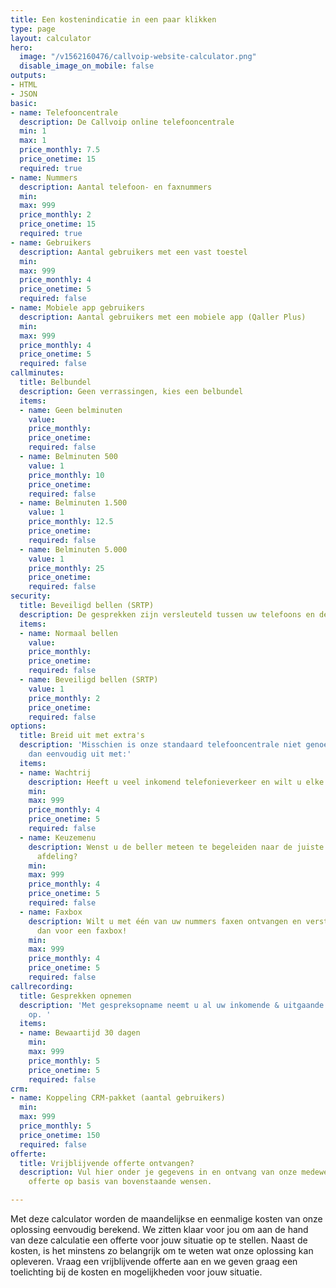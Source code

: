 ```yaml
---
title: Een kostenindicatie in een paar klikken
type: page
layout: calculator
hero:
  image: "/v1562160476/callvoip-website-calculator.png"
  disable_image_on_mobile: false
outputs:
- HTML
- JSON
basic:
- name: Telefooncentrale
  description: De Callvoip online telefooncentrale
  min: 1
  max: 1
  price_monthly: 7.5
  price_onetime: 15
  required: true
- name: Nummers
  description: Aantal telefoon- en faxnummers
  min: 
  max: 999
  price_monthly: 2
  price_onetime: 15
  required: true
- name: Gebruikers
  description: Aantal gebruikers met een vast toestel
  min: 
  max: 999
  price_monthly: 4
  price_onetime: 5
  required: false
- name: Mobiele app gebruikers
  description: Aantal gebruikers met een mobiele app (Qaller Plus)
  min: 
  max: 999
  price_monthly: 4
  price_onetime: 5
  required: false
callminutes:
  title: Belbundel
  description: Geen verrassingen, kies een belbundel
  items:
  - name: Geen belminuten
    value: 
    price_monthly: 
    price_onetime: 
    required: false
  - name: Belminuten 500
    value: 1
    price_monthly: 10
    price_onetime: 
    required: false
  - name: Belminuten 1.500
    value: 1
    price_monthly: 12.5
    price_onetime: 
    required: false
  - name: Belminuten 5.000
    value: 1
    price_monthly: 25
    price_onetime: 
    required: false
security:
  title: Beveiligd bellen (SRTP)
  description: De gesprekken zijn versleuteld tussen uw telefoons en de telefooncentrale.
  items:
  - name: Normaal bellen
    value: 
    price_monthly: 
    price_onetime: 
    required: false
  - name: Beveiligd bellen (SRTP)
    value: 1
    price_monthly: 2
    price_onetime: 
    required: false
options:
  title: Breid uit met extra's
  description: 'Misschien is onze standaard telefooncentrale niet genoeg. Breid deze
    dan eenvoudig uit met:'
  items:
  - name: Wachtrij
    description: Heeft u veel inkomend telefonieverkeer en wilt u elke beller beantwoorden?
    min: 
    max: 999
    price_monthly: 4
    price_onetime: 5
    required: false
  - name: Keuzemenu
    description: Wenst u de beller meteen te begeleiden naar de juiste persoon en/of
      afdeling?
    min: 
    max: 999
    price_monthly: 4
    price_onetime: 5
    required: false
  - name: Faxbox
    description: Wilt u met één van uw nummers faxen ontvangen en versturen? Kies
      dan voor een faxbox!
    min: 
    max: 999
    price_monthly: 4
    price_onetime: 5
    required: false
callrecording:
  title: Gesprekken opnemen
  description: 'Met gespreksopname neemt u al uw inkomende & uitgaande gesprekken
    op. '
  items:
  - name: Bewaartijd 30 dagen
    min: 
    max: 999
    price_monthly: 5
    price_onetime: 5
    required: false
crm:
- name: Koppeling CRM-pakket (aantal gebruikers)
  min: 
  max: 999
  price_monthly: 5
  price_onetime: 150
  required: false
offerte:
  title: Vrijblijvende offerte ontvangen?
  description: Vul hier onder je gegevens in en ontvang van onze medewerkers een vrijblijvende
    offerte op basis van bovenstaande wensen.

---
```

Met deze calculator worden de maandelijkse en eenmalige kosten van onze oplossing eenvoudig berekend. We zitten klaar voor jou om aan de hand van deze calculatie een offerte voor jouw situatie op te stellen. Naast de kosten, is het minstens zo belangrijk om te weten wat onze oplossing kan opleveren. Vraag een vrijblijvende offerte aan en we geven graag een toelichting bij de kosten en mogelijkheden voor jouw situatie.